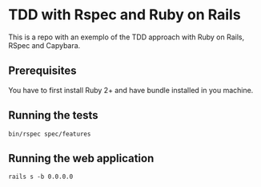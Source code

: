 # TDD with Rspec and Ruby on Rails
This is a repo with an exemplo of the TDD approach with Ruby on Rails, RSpec and Capybara.

## Prerequisites
You have to first install Ruby 2+ and have bundle installed in you machine.

## Running the tests

```bin/rspec spec/features```

## Running the web application

```rails s -b 0.0.0.0```
